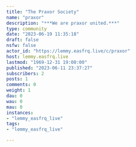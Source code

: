 ```yaml
---
title: "The Praxor Society" 
name: "praxor"
description: "***We are praxor united.***"
type: community
date: "2023-06-19 11:35:18"
draft: false
nsfw: false
actor_id: "https://lemmy.easfrq.live/c/praxor"
host: lemmy.easfrq.live
lastmod: "1969-12-31 19:00:00"
published: "2023-06-11 23:37:27"
subscribers: 2
posts: 1
comments: 0
weight: 1
dau: 0
wau: 0
mau: 0
instances:
- "lemmy_easfrq_live"
tags: 
- "lemmy_easfrq_live"

---
```

